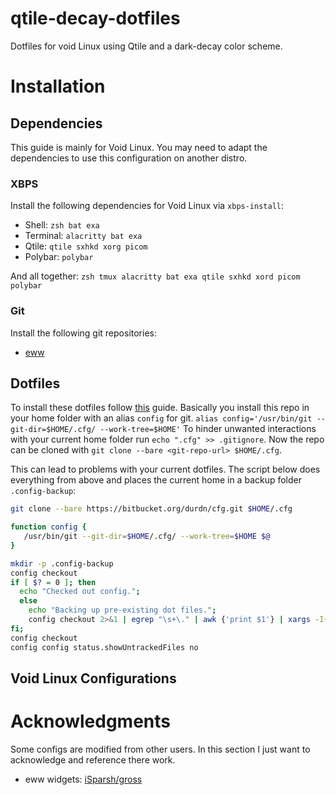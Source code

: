 # qtile-decay-dotfiles
Dotfiles for void Linux using Qtile and a dark-decay color scheme.

# Installation

## Dependencies
This guide is mainly for Void Linux.
You may need to adapt the dependencies to use this configuration on another distro.

### XBPS
Install the following dependencies for Void Linux via `xbps-install`:
* Shell: `zsh bat exa`
* Terminal: `alacritty bat exa`
* Qtile: `qtile sxhkd xorg picom`
* Polybar: `polybar`


And all together:
`zsh tmux alacritty bat exa qtile sxhkd xord picom polybar`

### Git
Install the following git repositories:
* [eww](https://github.com/elkowar/eww)


## Dotfiles
To install these dotfiles follow [this](https://www.atlassian.com/git/tutorials/dotfiles) guide. Basically you install this repo in your home folder with an alias `config` for git.
`alias config='/usr/bin/git --git-dir=$HOME/.cfg/ --work-tree=$HOME'`
To hinder unwanted interactions with your current home folder run `echo ".cfg" >> .gitignore`.
Now the repo can be cloned with `git clone --bare <git-repo-url> $HOME/.cfg`.

This can lead to problems with your current dotfiles. The script below does everything from above and places the current home in a backup folder `.config-backup`:
```bash
git clone --bare https://bitbucket.org/durdn/cfg.git $HOME/.cfg

function config {
   /usr/bin/git --git-dir=$HOME/.cfg/ --work-tree=$HOME $@
}

mkdir -p .config-backup
config checkout
if [ $? = 0 ]; then
  echo "Checked out config.";
  else
    echo "Backing up pre-existing dot files.";
    config checkout 2>&1 | egrep "\s+\." | awk {'print $1'} | xargs -I{} mv {} .config-backup/{}
fi;
config checkout
config config status.showUntrackedFiles no
```

## Void Linux Configurations

# Acknowledgments
Some configs are modified from other users. In this section I just want to acknowledge and reference there work. 

* eww widgets: [iSparsh/gross](https://github.com/iSparsh/gross) 


